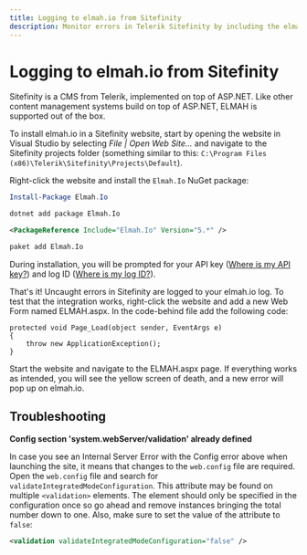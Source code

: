 ```yaml
---
title: Logging to elmah.io from Sitefinity
description: Monitor errors in Telerik Sitefinity by including the elmah.io cloud-logging package. Automatically notify you when errors in the CMS are logged.
---
```


# Logging to elmah.io from Sitefinity

Sitefinity is a CMS from Telerik, implemented on top of ASP.NET. Like other content management systems build on top of ASP.NET, ELMAH is supported out of the box.

To install elmah.io in a Sitefinity website, start by opening the website in Visual Studio by selecting _File | Open Web Site..._ and navigate to the Sitefinity projects folder (something similar to this: `C:\Program Files (x86)\Telerik\Sitefinity\Projects\Default`).

Right-click the website and install the `Elmah.Io` NuGet package:

```powershell fct_label="Package Manager"
Install-Package Elmah.Io
```
```cmd fct_label=".NET CLI"
dotnet add package Elmah.Io
```
```xml fct_label="PackageReference"
<PackageReference Include="Elmah.Io" Version="5.*" />
```
```xml fct_label="Paket CLI"
paket add Elmah.Io
```

During installation, you will be prompted for your API key ([Where is my API key?](https://docs.elmah.io/where-is-my-api-key/)) and log ID ([Where is my log ID?](https://docs.elmah.io/where-is-my-log-id/)).

That's it! Uncaught errors in Sitefinity are logged to your elmah.io log. To test that the integration works, right-click the website and add a new Web Form named ELMAH.aspx. In the code-behind file add the following code:

```chsarp
protected void Page_Load(object sender, EventArgs e)
{
    throw new ApplicationException();
}
```

Start the website and navigate to the ELMAH.aspx page. If everything works as intended, you will see the yellow screen of death, and a new error will pop up on elmah.io.

## Troubleshooting

**Config section 'system.webServer/validation' already defined**

In case you see an Internal Server Error with the Config error above when launching the site, it means that changes to the `web.config` file are required. Open the `web.config` file and search for `validateIntegratedModeConfiguration`. This attribute may be found on multiple `<validation>` elements. The element should only be specified in the configuration once so go ahead and remove instances bringing the total number down to one. Also, make sure to set the value of the attribute to `false`:

```xml
<validation validateIntegratedModeConfiguration="false" />
```